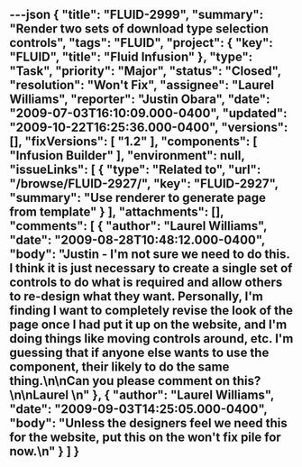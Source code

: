 ---json
{
  "title": "FLUID-2999",
  "summary": "Render two sets of download type selection controls",
  "tags": "FLUID",
  "project": {
    "key": "FLUID",
    "title": "Fluid Infusion"
  },
  "type": "Task",
  "priority": "Major",
  "status": "Closed",
  "resolution": "Won't Fix",
  "assignee": "Laurel Williams",
  "reporter": "Justin Obara",
  "date": "2009-07-03T16:10:09.000-0400",
  "updated": "2009-10-22T16:25:36.000-0400",
  "versions": [],
  "fixVersions": [
    "1.2"
  ],
  "components": [
    "Infusion Builder"
  ],
  "environment": null,
  "issueLinks": [
    {
      "type": "Related to",
      "url": "/browse/FLUID-2927/",
      "key": "FLUID-2927",
      "summary": "Use renderer to generate page from template"
    }
  ],
  "attachments": [],
  "comments": [
    {
      "author": "Laurel Williams",
      "date": "2009-08-28T10:48:12.000-0400",
      "body": "Justin - I'm not sure we need to do this. I think it is just necessary to create a single set of controls to do what is required and allow others to re-design what they want. Personally, I'm finding I want to completely revise the look of the page once I had put it up on the website, and I'm doing things like moving controls around, etc. I'm guessing that if anyone else wants to use the component, their likely to do the same thing.\n\nCan you please comment on this?\n\nLaurel &#x20;\n"
    },
    {
      "author": "Laurel Williams",
      "date": "2009-09-03T14:25:05.000-0400",
      "body": "Unless the designers feel we need this for the website, put this on the won't fix pile for now.\n"
    }
  ]
}
---

        